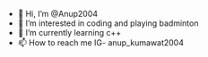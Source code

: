- 👋 Hi, I’m @Anup2004
- 👀 I’m interested in coding and playing badminton
- 🌱 I’m currently learning c++
- 📫 How to reach me IG- anup_kumawat2004

<!---
Anup2004/Anup2004 is a ✨ special ✨ repository because its `README.md` (this file) appears on your GitHub profile.
You can click the Preview link to take a look at your changes.
--->
